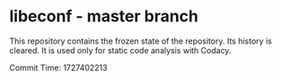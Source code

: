 # libeconf - master branch

This repository contains the frozen state of the repository.
Its history is cleared. It is used only for static code
analysis with Codacy.

Commit Time: 1727402213